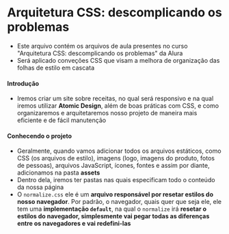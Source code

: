 # Arquitetura CSS: descomplicando os problemas

- Este arquivo contém os arquivos de aula presentes no curso "Arquitetura CSS: descomplicando os problemas" da Alura
- Será aplicado conveções CSS que visam a melhora de organização das folhas de estilo em cascata

#### Introdução

- Iremos criar um site sobre receitas, no qual será responsivo e na qual iremos utilizar __Atomic Design__, além de boas práticas com CSS, e como organizaremos e arquitetaremos nosso projeto de maneira mais eficiente e de fácil manutenção

#### Conhecendo o projeto

- Geralmente, quando vamos adicionar todos os arquivos estáticos, como CSS (os arquivos de estilo), imagens (logo, imagens do produto, fotos de pessoas), arquivos JavaScript, ícones, fontes e assim por diante, adicionamos na pasta __assets__
- Dentro dela, iremos ter pastas nas quais especificam todo o conteúdo da nossa página
- O `normalize.css` ele é um __arquivo responsável por resetar estilos do nosso navegador__. Por padrão, o navegador, quais quer que seja ele, ele tem uma __implementação `default`__, na qual o `normalize` irá __resetar o estilos do navegador, simplesmente vai pegar todas as diferenças entre os navegadores e vai redefini-las__